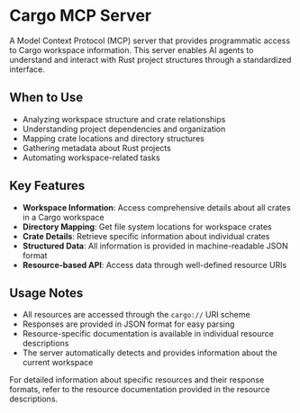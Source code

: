 # Cargo MCP Server

A Model Context Protocol (MCP) server that provides programmatic access to Cargo workspace information. This server enables AI agents to understand and interact with Rust project structures through a standardized interface.

## When to Use

- Analyzing workspace structure and crate relationships
- Understanding project dependencies and organization
- Mapping crate locations and directory structures
- Gathering metadata about Rust projects
- Automating workspace-related tasks

## Key Features

- **Workspace Information**: Access comprehensive details about all crates in a Cargo workspace
- **Directory Mapping**: Get file system locations for workspace crates
- **Crate Details**: Retrieve specific information about individual crates
- **Structured Data**: All information is provided in machine-readable JSON format
- **Resource-based API**: Access data through well-defined resource URIs

## Usage Notes

- All resources are accessed through the `cargo://` URI scheme
- Responses are provided in JSON format for easy parsing
- Resource-specific documentation is available in individual resource descriptions
- The server automatically detects and provides information about the current workspace

For detailed information about specific resources and their response formats, refer to the resource documentation provided in the resource descriptions.
